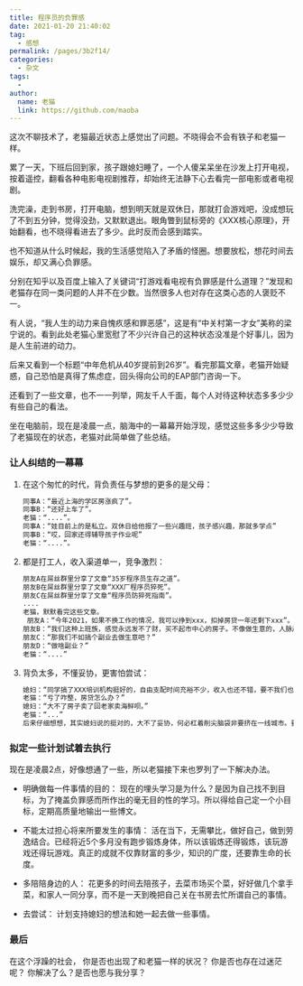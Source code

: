 ```yaml
---
title: 程序员的负罪感
date: 2021-01-20 21:40:02
tag: 
  - 感想
permalink: /pages/3b2f14/
categories: 
  - 杂文
tags: 
  - 
author: 
  name: 老猫
  link: https://github.com/maoba
---
```

这次不聊技术了，老猫最近状态上感觉出了问题。不晓得会不会有铁子和老猫一样。

累了一天，下班后回到家，孩子跟媳妇睡了，一个人傻呆呆坐在沙发上打开电视，按着遥控，翻看各种电影电视剧推荐，却始终无法静下心去看完一部电影或者电视剧。

洗完澡，走到书房，打开电脑，想到明天就是双休日，那就打会游戏吧，没成想玩了不到五分钟，觉得没劲，又默默退出。眼角瞥到鼠标旁的《XXX核心原理》，开始翻看，也不晓得看进去了多少。此时反而会感到踏实。

也不知道从什么时候起，我的生活感觉陷入了矛盾的怪圈。想要放松，想花时间去娱乐，却又满心负罪感。

<!-- more -->

分别在知乎以及百度上输入了关键词“打游戏看电视有负罪感是什么道理？”发现和老猫存在同一类问题的人并不在少数。当然很多人也对存在这类心态的人褒贬不一。

有人说，“我人生的动力来自愧疚感和罪恶感”，这是有“中关村第一才女”美称的梁宁说的。看到此处老猫心里宽慰了不少兴许自己的这种状态没准是个好事儿，因为是人生前进的动力。

后来又看到一个标题“中年危机从40岁提前到26岁”。看完那篇文章，老猫开始疑惑，自己恐怕是真得了焦虑症，回头得向公司的EAP部门咨询一下。

还看到了一些文章，也不一一列举，网友千人千面，每个人对待这种状态多多少少有些自己的看法。

坐在电脑前，现在是凌晨一点，脑海中的一幕幕开始浮现，感觉这些多多少少导致了老猫现在的状态，老猫对此简单做了些总结。

###  让人纠结的一幕幕
1. 在这个匆忙的时代，背负责任与梦想的更多的是父母：

   ```tex
   同事A：“最近上海的学区房涨疯了”。
   同事B：“还好上车了”。
   老猫：“....”。
   同事A：“娃目前上的是私立。双休日给他报了一些兴趣班，孩子感兴趣，那就多学点”
   同事B：“哎，回家还得辅导孩子作业呢”
   老猫：“....”。
   ```

2. 都是打工人，收入渠道单一，竞争激烈：

   ```tex
   朋友A在屌丝群里分享了文章“35岁程序员生存之道”。
   朋友B在屌丝群里分享了文章“XXX厂程序员猝死”。
   朋友C在屌丝群里分享了文章“程序员防猝死指南”。
   ....
   老猫，默默看完这些文章。
    朋友A：“今年2021，如果不换工作的情况，我可以挣到xxx，扣掉房贷一年还剩下xxx”。显然这种一眼望到头的收    入 不会给人带来任何惊喜。
   朋友B：“我们这种上班族，感觉永远发不了财，买不起市中心的房子。不像做生意的，人脉越做越广，生意越做越大”。
   朋友C：“那我们不如搞个副业去做生意吧？”
   朋友D：“做啥副业？”
   老猫：“....”
   ```

3. 背负太多，不懂妥协，更害怕尝试：

      ```tex
      媳妇：“同学搞了XXX培训机构挺好的，自由支配时间充裕不少，收入也还不错，要不我们也...”
      老猫：“亏了咋整，房贷怎么办？”
      媳妇：“大不了房子卖了回老家卖海鲜呗。”
      老猫：“...”
      后来仔细想想，其实媳妇说的挺对的，大不了妥协，何必杠着削尖脑袋非要挤在一线城市。要说村里的张狗蛋还是个农副市场大老板呢，何不换种生活方式呢？
      ```



### 拟定一些计划试着去执行

现在是凌晨2点，好像想通了一些，所以老猫接下来也罗列了一下解决办法。
 - 明确做每一件事情的目的：
现在的埋头学习是为什么？是因为自己找不到目标，为了掩盖负罪感而所作出的毫无目的性的学习。所以得给自己定一个小目标，定期高质量地输出一些博文。

- 不能太过担心将来所要发生的事情：
活在当下，无需攀比，做好自己，做到劳逸结合。已经将近5个多月没有跑步锻炼身体，所以该锻炼还得锻炼，该玩游戏还得玩游戏。真正的成就不仅靠财富的多少，知识的广度，还要靠生命的长度。

- 多陪陪身边的人：
花更多的时间去陪孩子，去菜市场买个菜，好好做几个拿手菜，和家人一同分享，而不是一天到晚把自己关在书房去忙所谓自己的事情。

- 去尝试：
计划支持媳妇的想法和她一起去做一些事情。

### 最后
在这个浮躁的社会，
你是否也出现了和老猫一样的状况？
你是否也存在过迷茫呢？
你解决了么？是否也愿与我分享？

